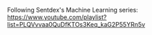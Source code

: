 Following Sentdex's Machine Learning series: https://www.youtube.com/playlist?list=PLQVvvaa0QuDfKTOs3Keq_kaG2P55YRn5v
